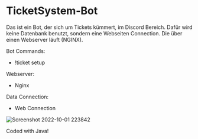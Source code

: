 # TicketSystem-Bot
Das ist ein Bot, der sich um Tickets kümmert, im Discord Bereich. Dafür wird keine Datenbank benutzt, sondern eine Webseiten Connection. 
Die über einen Webserver läuft (NGINX). 

Bot Commands:
- !ticket setup

Webserver:
- Nginx

Data Connection:
- Web Connection

![Screenshot 2022-10-01 223842](https://user-images.githubusercontent.com/81929931/193427464-8aef3b59-9cf1-44d6-9716-a3c144e5d67f.png)

Coded with Java!
